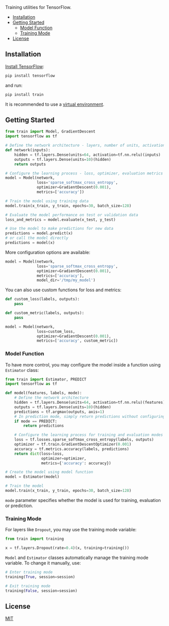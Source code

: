 Training utilities for TensorFlow.


<!-- TOC depthFrom:2 depthTo:3 withLinks:1 updateOnSave:1 orderedList:0 -->

- [Installation](#installation)
- [Getting Started](#getting-started)
	- [Model Function](#model-function)
	- [Training Mode](#training-mode)
- [License](#license)

<!-- /TOC -->


## Installation

[Install TensorFlow]:

```sh
pip install tensorflow
```

and run:

```sh
pip install train
```

It is recommended to use a [virtual environment].


## Getting Started

```py
from train import Model, GradientDescent
import tensorflow as tf

# Define the network architecture - layers, number of units, activations etc.
def network(inputs):
    hidden = tf.layers.Dense(units=64, activation=tf.nn.relu)(inputs)
    outputs = tf.layers.Dense(units=10)(hidden)
    return outputs

# Configure the learning process - loss, optimizer, evaluation metrics etc.
model = Model(network,
              loss='sparse_softmax_cross_entropy',
              optimizer=GradientDescent(0.001),
              metrics=['accuracy'])

# Train the model using training data
model.train(x_train, y_train, epochs=30, batch_size=128)

# Evaluate the model performance on test or validation data
loss_and_metrics = model.evaluate(x_test, y_test)

# Use the model to make predictions for new data
predictions = model.predict(x)
# or call the model directly
predictions = model(x)
```

More configuration options are available:

```py
model = Model(network,
              loss='sparse_softmax_cross_entropy',
              optimizer=GradientDescent(0.001),
              metrics=['accuracy'],
              model_dir='/tmp/my_model')
```

You can also use custom functions for loss and metrics:

```py
def custom_loss(labels, outputs):
    pass

def custom_metric(labels, outputs):
    pass

model = Model(network,
              loss=custom_loss,
              optimizer=GradientDescent(0.001),
              metrics=['accuracy', custom_metric])
```

### Model Function

To have more control, you may configure the model inside a function using `Estimator` class:

```py
from train import Estimator, PREDICT
import tensorflow as tf

def model(features, labels, mode):
    # Define the network architecture
    hidden = tf.layers.Dense(units=64, activation=tf.nn.relu)(features)
    outputs = tf.layers.Dense(units=10)(hidden)
    predictions = tf.argmax(outputs, axis=1)
    # In prediction mode, simply return predictions without configuring learning process
    if mode == PREDICT:
        return predictions

    # Configure the learning process for training and evaluation modes
    loss = tf.losses.sparse_softmax_cross_entropy(labels, outputs)
    optimizer = tf.train.GradientDescentOptimizer(0.001)
    accuracy = tf.metrics.accuracy(labels, predictions)
    return dict(loss=loss,
                optimizer=optimizer,
                metrics={'accuracy': accuracy})

# Create the model using model function
model = Estimator(model)

# Train the model
model.train(x_train, y_train, epochs=30, batch_size=128)
```

`mode` parameter specifies whether the model is used for training, evaluation or prediction.

### Training Mode

For layers like `Dropout`, you may use the training mode variable:

```py
from train import training

x = tf.layers.Dropout(rate=0.4)(x, training=training())
```

`Model` and `Estimator` classes automatically manage the training mode variable. To change it manually, use:

```py
# Enter training mode
training(True, session=session)

# Exit training mode
training(False, session=session)
```


## License

[MIT][license]


[license]: /LICENSE
[virtual environment]: https://docs.python.org/3/library/venv.html
[Install TensorFlow]: https://www.tensorflow.org/install/
